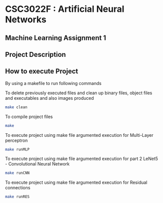 # CSC3022F : Artificial Neural Networks
## Machine Learning Assignment 1

## Project Description

## How to execute Project

By using a makefile to run following commands

To delete previously executed files and clean up binary files, object files and executables and also images produced
```bash
make clean
```
To compile project files
```bash
make
```
To execute project using make file argumented execution for Multi-Layer perceptron
```bash
make runMLP
```
To execute project using make file argumented execution for part 2 LeNet5 - Convolutional Neural Network
```bash
make runCNN
```
To execute project using make file argumented execution for Residual connections
```bash
make runRES
```

